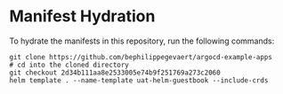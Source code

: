 # Manifest Hydration

To hydrate the manifests in this repository, run the following commands:

```shell
git clone https://github.com/bephilippegevaert/argocd-example-apps
# cd into the cloned directory
git checkout 2d34b111aa8e2533005e74b9f251769a273c2060
helm template . --name-template uat-helm-guestbook --include-crds
```
